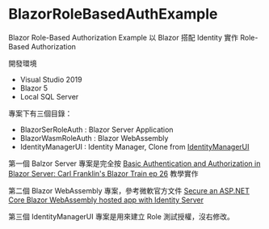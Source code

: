 # BlazorRoleBasedAuthExample 
Blazor Role-Based Authorization Example
以 Blazor 搭配 Identity 實作 Role-Based Authorization

開發環境
- Visual Studio 2019
- Blazor 5
- Local SQL Server

專案下有三個目錄：
- BlazorSerRoleAuth : Blazor Server Application
- BlazorWasmRoleAuth : Blazor WebAssembly
- IdentityManagerUI : Identity Manager, Clone from [IdentityManagerUI](https://github.com/mguinness/IdentityManagerUI)

第一個 Balzor Server 專案是完全按 [Basic Authentication and Authorization in Blazor Server: Carl Franklin's Blazor Train ep 26](
https://youtu.be/mbNFscKBsy8) 教學實作

第二個 Blazor WebAssembly 專案，參考微軟官方文件
[Secure an ASP.NET Core Blazor WebAssembly hosted app with Identity Server](https://docs.microsoft.com/en-us/aspnet/core/blazor/security/webassembly/hosted-with-identity-server?view=aspnetcore-3.1&tabs=visual-studio)

第三個 IdentityManagerUI 專案是用來建立 Role 測試授權，沒右修改。

